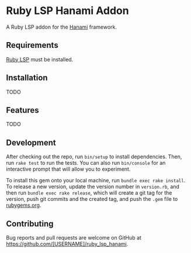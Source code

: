 # Ruby LSP Hanami Addon

A Ruby LSP addon for the [Hanami](https://hanamirb.org/) framework.

## Requirements
[Ruby LSP](https://github.com/Shopify/ruby-lsp) must be installed.

## Installation

TODO

## Features

TODO

## Development

After checking out the repo, run `bin/setup` to install dependencies. Then, run `rake test` to run the tests. You can also run `bin/console` for an interactive prompt that will allow you to experiment.

To install this gem onto your local machine, run `bundle exec rake install`. To release a new version, update the version number in `version.rb`, and then run `bundle exec rake release`, which will create a git tag for the version, push git commits and the created tag, and push the `.gem` file to [rubygems.org](https://rubygems.org).

## Contributing

Bug reports and pull requests are welcome on GitHub at https://github.com/[USERNAME]/ruby_lsp_hanami.
